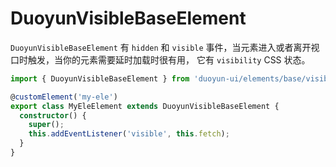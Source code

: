 # DuoyunVisibleBaseElement

`DuoyunVisibleBaseElement` 有 `hidden` 和 `visible` 事件，当元素进入或者离开视口时触发，当你的元素需要延时加载时很有用，
它有 `visibility` CSS 状态。

```ts
import { DuoyunVisibleBaseElement } from 'duoyun-ui/elements/base/visible';

@customElement('my-ele')
export class MyEleElement extends DuoyunVisibleBaseElement {
  constructor() {
    super();
    this.addEventListener('visible', this.fetch);
  }
}
```

